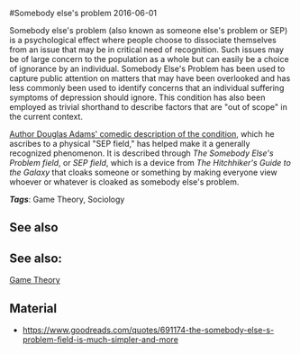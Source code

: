 
#Somebody else's problem
2016-06-01

Somebody else's problem (also known as someone else's problem or SEP) is a psychological effect where people choose to dissociate themselves from an issue that may be in critical need of recognition. Such issues may be of large concern to the population as a whole but can easily be a choice of ignorance by an individual. 
Somebody Else's Problem has been used to capture public attention on matters that may have been overlooked and has less commonly been used to identify concerns that an individual suffering symptoms of depression should ignore. This condition has also been employed as trivial shorthand to describe factors that are "out of scope" in the current context.

[Author Douglas Adams' comedic description of the condition](https://www.goodreads.com/quotes/691174-the-somebody-else-s-problem-field-is-much-simpler-and-more), which he ascribes to a physical "SEP field," has helped make it a generally recognized phenomenon. It is described through *The Somebody Else's Problem field*, or *SEP field*, which is a device from *The Hitchhiker's Guide to the Galaxy* that cloaks someone or something by making everyone view whoever or whatever is cloaked as somebody else's problem.

***Tags***: Game Theory, Sociology

## See also
## See also:
[Game Theory](/game_theory)
## Material
* https://www.goodreads.com/quotes/691174-the-somebody-else-s-problem-field-is-much-simpler-and-more


